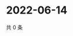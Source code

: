 # 2022-06-14

共 0 条

<!-- BEGIN WEIBO -->
<!-- 最后更新时间 Tue Jun 14 2022 23:17:38 GMT+0800 (China Standard Time) -->

<!-- END WEIBO -->
